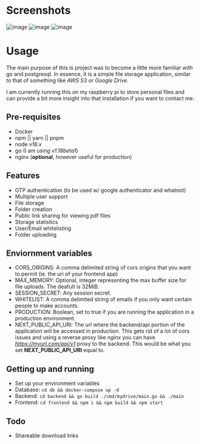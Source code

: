 # Screenshots
![image](https://user-images.githubusercontent.com/34420038/148453321-82e6c0f9-9df0-4936-879b-acf120ba5d98.png)
![image](https://user-images.githubusercontent.com/34420038/148454190-aa6b6716-ec12-4e1c-a94f-263c8183b4cd.png)
![image](https://user-images.githubusercontent.com/34420038/148320916-894d68d2-09ee-4bce-93ca-514b82f04743.png)

# Usage
The main purpose of this is project was to become a little more familiar
with go and postgresql. In essence, it is a simple file storage application, similar to that of something like *AWS S3* or *Google Drive*.

I am currently running this on my raspberry pi to store personal files and can provide a bit more insight into that installation if you want to contact me.

## Pre-requisites
- Docker
- npm || yarn || pnpm
- node *v16.x*
- go (I am using *v1.18beta1*)
- nginx (**optional**, however useful for production)

## Features
- OTP authentication (to be used w/ google authenticator and whatnot)
- Multiple user support
- File storage
- Folder creation
- Public link sharing for viewing pdf files
- Storage statistics
- User/Email whitelisting
- Folder uploading

## Enviornment variables
- CORS_ORIGINS: A comma delimited string of cors origins that you want to permit (ie. the uri of your frontend app)
- MAX_MEMORY: Optional, integer representing the max buffer size for file uploads. The deafult is 32MiB.
- SESSION_SECRET: Any session secret.
- WHITELIST: A comma delimited string of emails if you only want certain people to make accounts.
- PRODUCTION: Boolean, set to true if you are running the application in a production environment.
- NEXT_PUBLIC_API_URI: The url where the backend/api portion of the application will be accessed in production. This gets rid of a lot of cors issues and using a reverse proxy like *nginx* you can have *https://myurl.com/api/v1* proxy to the backend. This would be what you set **NEXT_PUBLIC_API_URI** equal to.

## Getting up and running
- Set up your environment variables
- Database: ```cd db && docker-compose up -d```
- Backend: ```cd backend && go build ./cmd/mydrive/main.go && ./main```
- Frontend: ```cd frontend && npm i && npm build && npm start```

## Todo
- Shareable download links